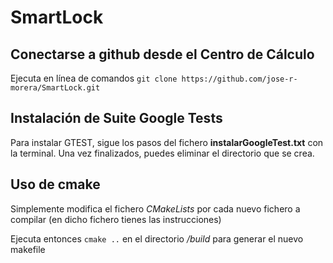 # SmartLock

## Conectarse a github desde el Centro de Cálculo
Ejecuta en línea de comandos `git clone https://github.com/jose-r-morera/SmartLock.git`

## Instalación de Suite Google Tests
Para instalar GTEST, sigue los pasos del fichero **instalarGoogleTest.txt** con la terminal.
Una vez finalizados, puedes eliminar el directorio que se crea.


## Uso de cmake
Simplemente modifica el fichero *CMakeLists* por cada nuevo fichero a compilar 
(en dicho fichero tienes las instrucciones)

Ejecuta entonces `cmake ..` en el directorio */build* para generar el nuevo makefile
